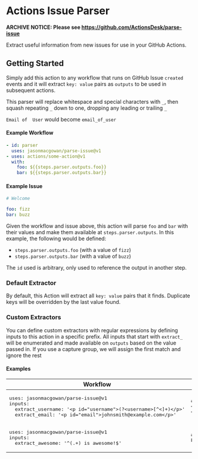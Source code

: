 # Actions Issue Parser

**ARCHIVE NOTICE: Please see https://github.com/ActionsDesk/parse-issue**

Extract useful information from new issues for use in your GitHub Actions.

## Getting Started

Simply add this action to any workflow that runs on GitHub Issue `created` events and it will extract `key: value` pairs as `outputs` to be used in subsequent actions.

This parser will replace whitespace and special characters with `_`, then squash repeating `_` down to one, dropping any leading or trailing `_`

`Email of  User` would become `email_of_user`

#### Example Workflow
```Yaml
- id: parser
  uses: jasonmacgowan/parse-issue@v1
- uses: actions/some-action@v1
  with:
    foo: ${{steps.parser.outputs.foo}}
    bar: ${{steps.parser.outputs.bar}}
```

#### Example Issue

```Yaml
# Welcome

foo: fizz
bar: buzz
```

Given the workflow and issue above, this action will parse `foo` and `bar` with their values and make them available at `steps.parser.outputs`. In this example, the following would be defined:

- `steps.parser.outputs.foo` (with a value of `fizz`)
- `steps.parser.outputs.bar` (with a value of `buzz`)

The `id` used is arbitrary, only used to reference the output in another step.

### Default Extractor

By default, this Action will extract all `key: value` pairs that it finds.  Duplicate keys will be overridden by the last value found.

### Custom Extractors

You can define custom extractors with regular expressions by defining inputs to this action in a specific prefix.  All inputs that start with `extract_` will be enumerated and made available on `outputs` based on the value passed in.  If you use a capture group, we will assign the first match and ignore the rest


#### Examples

<table>
  <thead>
    <tr>
      <th>Workflow</th>
      <th>Issue</th>
      <th>Result</th>
    </tr>
  </thead>
  <tbody>
    <tr>
      <td><pre>uses: jasonmacgowan/parse-issue@v1
inputs:
  extract_username: '&lt;p id="username">(?&lt;username>[^&lt;]+)&lt;/p>'
  extract_email: '&lt;p id="email">johnsmith@example.com&lt;/p>'</pre></td>
      <td><pre># Example Issue
&lt;p id="username">johnsmith&lt;/p>
&lt;p id="username">(?&lt;email>[^<]+)&lt;/p></pre></td>
      <td><pre>username: johnsmith
email: johnsmith@example.com</pre></td>
    </tr>
    <tr>
      <td><pre>uses: jasonmacgowan/parse-issue@v1
inputs:
  extract_awesome: '^(.+) is awesome!$'</pre></td>
      <td><pre># Example Issue
Everything is awesome!</pre></td>
      <td><pre>awesome: Everything</pre></td>
    </tr>
  </tbody>
</table>
